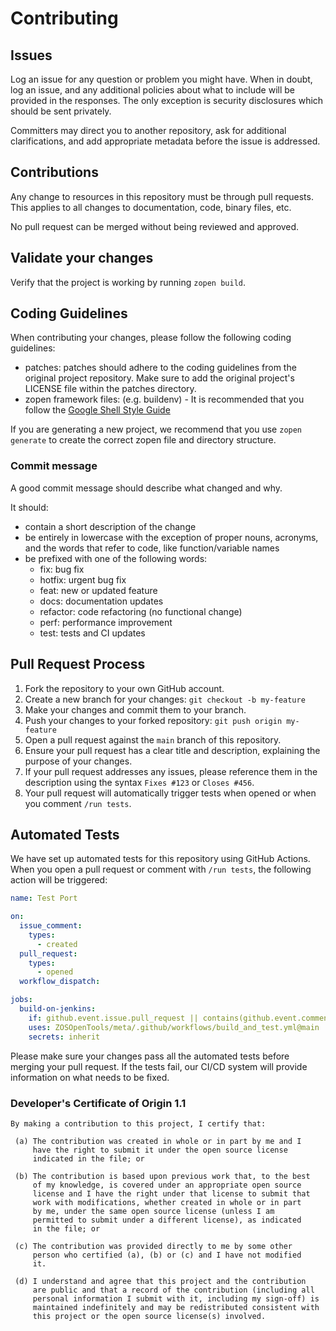 # Contributing

## Issues

Log an issue for any question or problem you might have. When in doubt, log an issue, and
any additional policies about what to include will be provided in the responses. The only
exception is security disclosures which should be sent privately.

Committers may direct you to another repository, ask for additional clarifications, and
add appropriate metadata before the issue is addressed.

## Contributions

Any change to resources in this repository must be through pull requests. This applies to all changes
to documentation, code, binary files, etc.

No pull request can be merged without being reviewed and approved.

## Validate your changes

Verify that the project is working by running `zopen build`.

## Coding Guidelines

When contributing your changes, please follow the following coding guidelines:

* patches: patches should adhere to the coding guidelines from the original project repository. Make sure to add the original project's LICENSE file within the patches
directory.
* zopen framework files: (e.g. buildenv) - It is recommended that you follow the [Google Shell Style Guide](https://google.github.io/styleguide/shellguide.html)

If you are generating a new project, we recommend that you use `zopen generate` to create the correct zopen file and directory structure.

### Commit message

A good commit message should describe what changed and why.

It should:

* contain a short description of the change
* be entirely in lowercase with the exception of proper nouns, acronyms, and the words that refer to code, like function/variable names
* be prefixed with one of the following words:
  * fix: bug fix
  * hotfix: urgent bug fix
  * feat: new or updated feature
  * docs: documentation updates
  * refactor: code refactoring (no functional change)
  * perf: performance improvement
  * test: tests and CI updates

## Pull Request Process

1. Fork the repository to your own GitHub account.
2. Create a new branch for your changes: `git checkout -b my-feature`
3. Make your changes and commit them to your branch.
4. Push your changes to your forked repository: `git push origin my-feature`
5. Open a pull request against the `main` branch of this repository.
6. Ensure your pull request has a clear title and description, explaining the purpose of your changes.
7. If your pull request addresses any issues, please reference them in the description using the syntax `Fixes #123` or `Closes #456`.
8. Your pull request will automatically trigger tests when opened or when you comment `/run tests`.

## Automated Tests

We have set up automated tests for this repository using GitHub Actions. When you open a pull request or comment with `/run tests`, the following action will be triggered:

```yaml
name: Test Port

on:
  issue_comment:
    types:
      - created
  pull_request:
    types:
      - opened
  workflow_dispatch:

jobs:
  build-on-jenkins:
    if: github.event.issue.pull_request || contains(github.event.comment.body, '/run tests') || github.event_name == 'workflow_dispatch'
    uses: ZOSOpenTools/meta/.github/workflows/build_and_test.yml@main
    secrets: inherit
```

Please make sure your changes pass all the automated tests before merging your pull request. If the tests fail, our CI/CD system will provide information on what needs to be fixed.


### Developer's Certificate of Origin 1.1

```text
By making a contribution to this project, I certify that:

 (a) The contribution was created in whole or in part by me and I
     have the right to submit it under the open source license
     indicated in the file; or

 (b) The contribution is based upon previous work that, to the best
     of my knowledge, is covered under an appropriate open source
     license and I have the right under that license to submit that
     work with modifications, whether created in whole or in part
     by me, under the same open source license (unless I am
     permitted to submit under a different license), as indicated
     in the file; or

 (c) The contribution was provided directly to me by some other
     person who certified (a), (b) or (c) and I have not modified
     it.

 (d) I understand and agree that this project and the contribution
     are public and that a record of the contribution (including all
     personal information I submit with it, including my sign-off) is
     maintained indefinitely and may be redistributed consistent with
     this project or the open source license(s) involved.
```
